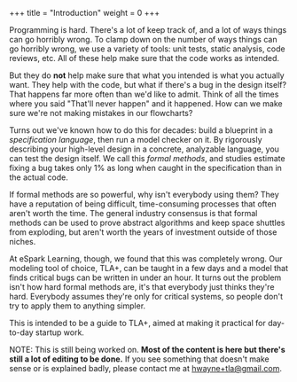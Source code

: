 +++
title = "Introduction"
weight = 0
+++


Programming is hard. There's a lot of keep track of, and a lot of ways things can go horribly wrong. To clamp down on the number of ways things can go horribly wrong, we use a variety of tools: unit tests, static analysis, code reviews, etc. All of these help make sure that the code works as intended.

But they do **not** help make sure that what you intended is what you actually want. They help with the code, but what if there's a bug in the design itself? That happens far more often than we'd like to admit. Think of all the times where you said "That'll never happen" and it happened. How can we make sure we're not making mistakes in our flowcharts?

Turns out we've known how to do this for decades: build a blueprint in a _specification language_, then run a model checker on it. By rigorously describing your high-level design in a concrete, analyzable language, you can test the design itself. We call this _formal methods_, and studies estimate fixing a bug takes only 1% as long when caught in the specification than in the actual code.

If formal methods are so powerful, why isn't everybody using them? They have a reputation of being difficult, time-consuming processes that often aren't worth the time. The general industry consensus is that formal methods can be used to prove abstract algorithms and keep space shuttles from exploding, but aren't worth the years of investment outside of those niches.  

At eSpark Learning, though, we found that this was completely wrong. Our modeling tool of choice, TLA+, can be taught in a few days and a model that finds critical bugs can be written in under an hour. It turns out the problem isn't how hard formal methods are, it's that everybody just thinks they're hard. Everybody assumes they're only for critical systems, so people don't try to apply them to anything simpler.

This is intended to be a guide to TLA+, aimed at making it practical for day-to-day startup work.

NOTE: This is still being worked on. **Most of the content is here but there's still a lot of editing to be done.** If you see something that doesn't make sense or is explained badly, please contact me at hwayne+tla@gmail.com.
